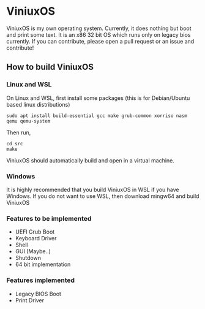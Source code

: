 # ViniuxOS
ViniuxOS is my own operating system. Currently, it does nothing but boot and print some text. It is an x86 32 bit OS which runs only on legacy bios currently. If you can contribute, please open a pull request or an issue and contribute!

## How to build ViniuxOS
### Linux and WSL
On Linux and WSL, first install some packages (this is for Debian/Ubuntu based linux distributions)
```
sudo apt install build-essential gcc make grub-common xorriso nasm qemu qemu-system
```
Then run,
```
cd src
make
```
ViniuxOS should automatically build and open in a virtual machine.
### Windows
It is highly recommended that you build ViniuxOS in WSL if you have Windows. If you do not want to use WSL, then download mingw64 and build ViniuxOS

### Features to be implemented

- UEFI Grub Boot
- Keyboard Driver
- Shell
- GUI (Maybe..)
- Shutdown
- 64 bit implementation

### Features implemented

- Legacy BIOS Boot
- Print Driver
